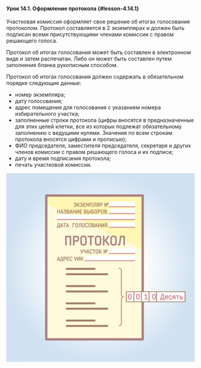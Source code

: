 #### Урок 14.1. Оформление протокола {#lesson-4.14.1}

Участковая комиссия оформляет свое решение об итогах голосования протоколом. Протокол составляется в 2 экземплярах и должен быть подписан всеми присутствующими членами комиссии с правом решающего голоса.

Протокол об итогах голосования может быть составлен в электронном виде и затем распечатан. Либо он может быть составлен путем заполнения бланка рукописным способом.

Протокол об итогах голосования должен содержать в обязательном порядке следующие данные:
- номер экземпляра;
- дату голосования;
- адрес помещения для голосования с указанием номера избирательного участка;
- заполненные строки протокола (цифры вносятся в предназначенные для этих целей клетки, все из которых подлежат обязательному заполнению с ведущими нулями. Значения по всем строкам протокола вносятся цифрами и прописью);
 - ФИО председателя, заместителя председателя, секретаря и других членов комиссии с правом решающего голоса и их подписи;
- дату и время подписания протокола;
- печать участковой комиссии.

![Рисунок 14.1.1. Первая страница протокола об итогах голосования.](./4.14.1.1.svg)
